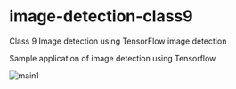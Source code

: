 # image-detection-class9
Class 9 Image detection using TensorFlow image detection

Sample application of image detection using Tensorflow

![main1](https://github.com/vijayakumarchinthala/image-detection-class9/assets/62373532/a1423b9a-4acc-45c9-810d-e6684dddcfe1)

